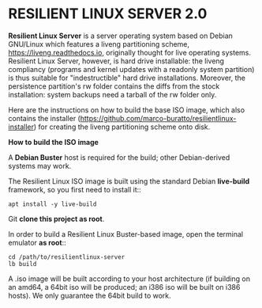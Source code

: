 RESILIENT LINUX SERVER 2.0
==========================

**Resilient Linux Server** is a server operating system based on Debian GNU/Linux which features a liveng partitioning scheme, https://liveng.readthedocs.io, originally thought for live operating systems. Resilient Linux Server, however, is hard drive installable: the liveng compliancy (programs and kernel updates with a readonly system partition) is thus suitable for "indestructible" hard drive installations. Moreover, the persistence partition's rw folder contains the diffs from the stock installation: system backups need a tarball of the rw folder only. 

Here are the instructions on how to build the base ISO image, which also contains the installer (https://github.com/marco-buratto/resilientlinux-installer) for creating the liveng partitioning scheme onto disk.


**How to build the ISO image**

A **Debian Buster** host is required for the build; other Debian-derived systems may work.

The Resilient Linux ISO image is built using the standard Debian **live-build** framework, so you first need to install it::
 
    apt install -y live-build

Git **clone this project as root**.

In order to build a Resilient Linux Buster-based image, open the terminal emulator **as root**::

    cd /path/to/resilientlinux-server
    lb build

A .iso image will be built according to your host architecture (if building on an amd64, a 64bit iso will be produced; an i386 iso will be built on i386 hosts). We only guarantee the 64bit build to work.
